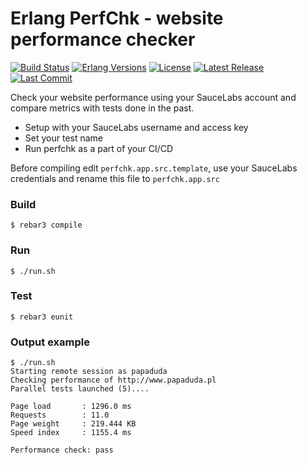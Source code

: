 Erlang PerfChk - website performance checker
============================================

[![Build Status](https://travis-ci.com/paweldudzinski/perfchk.svg?branch=master)](https://travis-ci.com/paweldudzinski/perfchk)
[![Erlang Versions][erlang versions badge]][erlang]
[![License](https://img.shields.io/badge/License-Apache%202.0-9cf.svg)](https://opensource.org/licenses/Apache-2.0)
[![Latest Release][release badge]][release]
[![Last Commit][commit badge]][commit]

Check your website performance using your SauceLabs account and compare metrics with tests done in the past.
* Setup with your SauceLabs username and access key
* Set your test name
* Run perfchk as a part of your CI/CD

Before compiling edit `perfchk.app.src.template`, use your SauceLabs credentials and rename this file to `perfchk.app.src`

### Build

    $ rebar3 compile

### Run

    $ ./run.sh


### Test

    $ rebar3 eunit


### Output example

```
$ ./run.sh
Starting remote session as papaduda
Checking performance of http://www.papaduda.pl
Parallel tests launched (5)....

Page load       : 1296.0 ms
Requests        : 11.0
Page weight     : 219.444 KB
Speed index     : 1155.4 ms

Performance check: pass
```

<!-- Links (alphabetically) -->
[commit]: https://github.com/paweldudzinski/perfchk/commit/HEAD
[erlang]: http://www.erlang.org
[eunit stdout]: http://erlang.org/doc/apps/eunit/chapter.html#Running_EUnit
[release]: https://github.com/paweldudzinski/perfchk/releases/latest

<!-- Badges (alphabetically) -->
[commit badge]: https://img.shields.io/github/last-commit/paweldudzinski/perfchk.svg
[erlang versions badge]: https://img.shields.io/badge/erlang-18.0%20to%2021.3-orange.svg
[release badge]: https://img.shields.io/github/release/paweldudzinski/perfchk.svg

